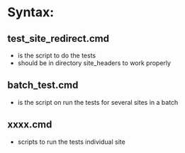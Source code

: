 Syntax:
==

test_site_redirect.cmd
- 
- is the script to do the tests
- should be in directory site_headers to work properly

batch_test.cmd
- 
- is the script on run the tests for several sites in a batch

xxxx.cmd
-
- scripts to run the tests individual site
 